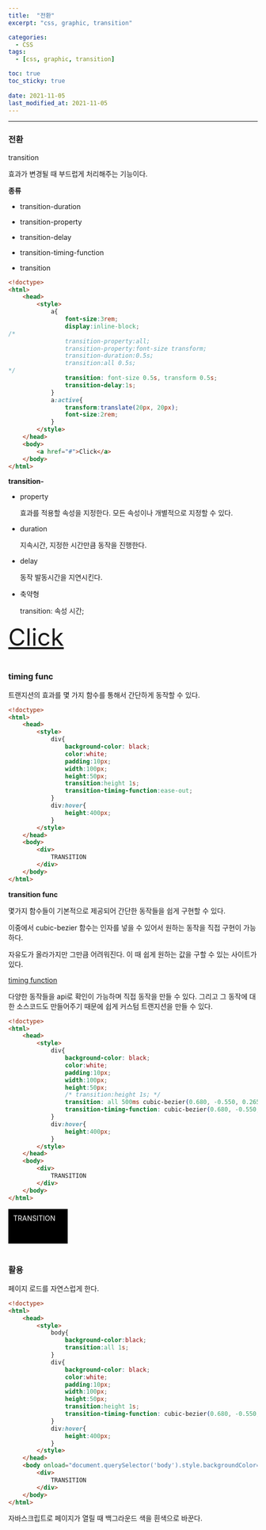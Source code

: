```yaml
---
title:  "전환"
excerpt: "css, graphic, transition"

categories:
  - CSS
tags:
  - [css, graphic, transition]

toc: true
toc_sticky: true
 
date: 2021-11-05 
last_modified_at: 2021-11-05
---  
```


***

### 전환

transition 

효과가 변경될 때 부드럽게 처리해주는 기능이다.  

**종류**  

* transition-duration

* transition-property

* transition-delay

* transition-timing-function

* transition

```html
<!doctype>
<html>
    <head>
        <style>
            a{
                font-size:3rem;
                display:inline-block;
/*
                transition-property:all;
                transition-property:font-size transform;
                transition-duration:0.5s;
                transition:all 0.5s;
*/
                transition: font-size 0.5s, transform 0.5s;
                transition-delay:1s;
            }
            a:active{
                transform:translate(20px, 20px);
                font-size:2rem;
            }
        </style>
    </head>
    <body>
        <a href="#">Click</a>
    </body>
</html>
```

**transition-**  

* property

  효과를 적용할 속성을 지정한다. 모든 속성이나 개별적으로 지정할 수 있다.  

* duration

  지속시간, 지정한 시간만큼 동작을 진행한다.  

* delay

  동작 발동시간을 지연시킨다.  

* 축약형  

  transition: 속성 시간;


<head>
    <style>
        .transition{
            font-size:3rem;
            display:inline-block;
            transition: font-size 0.5s, transform 0.5s;
            transition-delay:1s;
        }
        .transition:active{
            transform:translate(20px, 20px);
            font-size:2rem;
        }
    </style>
</head>
<body>
    <a class="transition"href="#">Click</a>
</body><br>

<br>

### timing func

트랜지션의 효과를 몇 가지 함수를 통해서 간단하게 동작할 수 있다.  

```html
<!doctype>
<html>
    <head>
        <style>
            div{
                background-color: black;
                color:white;
                padding:10px;
                width:100px;
                height:50px;
                transition:height 1s;
                transition-timing-function:ease-out;
            }
            div:hover{
                height:400px;
            }
        </style>
    </head>
    <body>
        <div>
            TRANSITION
        </div>
    </body>
</html>
```

**transition func**  

몇가지 함수들이 기본적으로 제공되어 간단한 동작들을 쉽게 구현할 수 있다. 

이중에서 cubic-bezier 함수는 인자를 넣을 수 있어서 원하는 동작을 직접 구현이 가능하다. 

자유도가 올라가지만 그만큼 어려워진다. 이 때 쉽게 원하는 값을 구할 수 있는 사이트가 있다.  

<a href="https://matthewlein.com/tools/ceaser">timing function</a>
 
다양한 동작들을 api로 확인이 가능하며 직접 동작을 만들 수 있다. 그리고 그 동작에 대한 소스코드도 만들어주기 때문에 쉽게 커스텀 트랜지션을 만들 수 있다.  

```html
<!doctype>
<html>
    <head>
        <style>
            div{
                background-color: black;
                color:white;
                padding:10px;
                width:100px;
                height:50px;
                /* transition:height 1s; */
                transition: all 500ms cubic-bezier(0.680, -0.550, 0.265, 1.550); /* easeInOutBack */
                transition-timing-function: cubic-bezier(0.680, -0.550, 0.265, 1.550); /* easeInOutBack */
            }
            div:hover{
                height:400px;
            }
        </style>
    </head>
    <body>
        <div>
            TRANSITION
        </div>
    </body>
</html>
```

<section>
<style>
    .func{
        background-color: black;
        color:white;
        padding:10px;
        width:100px;
        height:50px;
        transition:height 1s;
        transition: all 500ms cubic-bezier(0.680, -0.550, 0.265, 1.550);
        }
        div:hover{
        height:400px;
        }
</style>

<div class="func">
    TRANSITION
</div>
</section>

<br>

### 활용

페이지 로드를 자연스럽게 한다.  

```html
<!doctype>
<html>
    <head>
        <style>
            body{
                background-color:black;
                transition:all 1s;
            }
            div{
                background-color: black;
                color:white;
                padding:10px;
                width:100px;
                height:50px;
                transition:height 1s;
                transition-timing-function: cubic-bezier(0.680, -0.550, 0.265, 1.550); /* easeInOutBack */
            }
            div:hover{
                height:400px;
            }
        </style>
    </head>
    <body onload="document.querySelector('body').style.backgroundColor='white'">
        <div>
            TRANSITION
        </div>
    </body>
</html>
```

자바스크립트로 페이지가 열릴 때 백그라운드 색을 흰색으로 바꾼다.  

